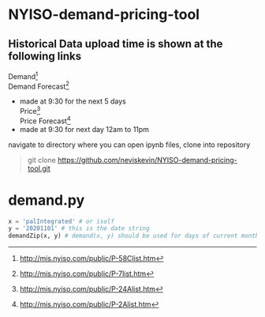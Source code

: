 # NYISO-demand-pricing-tool
## Historical Data upload time is shown at the following links
Demand[^1]    
Demand Forecast[^2]  
   -  made at 9:30 for the next 5 days   
Price[^3]   
Price Forecast[^4]  
   -  made at 9:30 for next day 12am to 11pm   

navigate to directory where you can open ipynb files, clone into repository

> git clone https://github.com/neviskevin/NYISO-demand-pricing-tool.git

# demand.py
```python
x = 'palIntegrated' # or isolf
y = '20201101' # this is the date string
demandZip(x, y) # demand(x, y) should be used for days of current month
```

[^1]: http://mis.nyiso.com/public/P-58Clist.htm
[^2]: http://mis.nyiso.com/public/P-7list.htm
[^3]: http://mis.nyiso.com/public/P-24Alist.htm
[^4]: http://mis.nyiso.com/public/P-2Alist.htm
